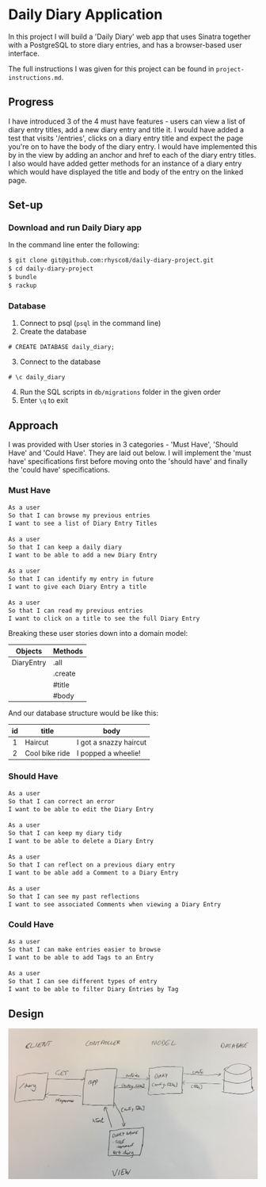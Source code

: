 # Daily Diary Application

In this project I will build a 'Daily Diary' web app that uses Sinatra together with a PostgreSQL to store diary entries, and has a browser-based user interface.

The full instructions I was given for this project can be found in `project-instructions.md`.

## Progress

I have introduced 3 of the 4 must have features - users can view a list of diary entry titles, add a new diary entry and title it. I would have added a test that visits '/entries', clicks on a diary entry title and expect the page you're on to have the body of the diary entry. I would have implemented this by in the view by adding an anchor and href to each of the diary entry titles. I also would have added getter methods for an instance of a diary entry which would have displayed the title and body of the entry on the linked page.

## Set-up

### Download and run Daily Diary app

In the command line enter the following:

```sh
$ git clone git@github.com:rhysco8/daily-diary-project.git
$ cd daily-diary-project
$ bundle
$ rackup
```

### Database

1. Connect to psql (`psql` in the command line)
2. Create the database
```
# CREATE DATABASE daily_diary;
```
3. Connect to the database
```
# \c daily_diary
```
4. Run the SQL scripts in `db/migrations` folder in the given order
5. Enter `\q` to exit

## Approach

I was provided with User stories in 3 categories - 'Must Have', 'Should Have' and 'Could Have'. They are laid out below.
I will implement the 'must have' specifications first before moving onto the 'should have' and finally the 'could have' specifications.

### Must Have

```
As a user
So that I can browse my previous entries
I want to see a list of Diary Entry Titles

As a user
So that I can keep a daily diary
I want to be able to add a new Diary Entry

As a user
So that I can identify my entry in future
I want to give each Diary Entry a title

As a user
So that I can read my previous entries
I want to click on a title to see the full Diary Entry
```

Breaking these user stories down into a domain model:

| Objects | Methods |
| ------- | ------- |
| DiaryEntry | .all |
| | .create |
| | #title |
| | #body |

And our database structure would be like this:

| id  | title | body |
|:---:| ----- | ---- |
|  1  | Haircut | I got a snazzy haircut |
|  2  | Cool bike ride | I popped a wheelie! |

### Should Have

```
As a user
So that I can correct an error
I want to be able to edit the Diary Entry

As a user
So that I can keep my diary tidy
I want to be able to delete a Diary Entry

As a user
So that I can reflect on a previous diary entry
I want to be able add a Comment to a Diary Entry

As a user
So that I can see my past reflections
I want to see associated Comments when viewing a Diary Entry
```

### Could Have

```
As a user
So that I can make entries easier to browse
I want to be able to add Tags to an Entry

As a user
So that I can see different types of entry
I want to be able to filter Diary Entries by Tag
```

## Design

![Domain model](images/daily_diary_model.JPG)
